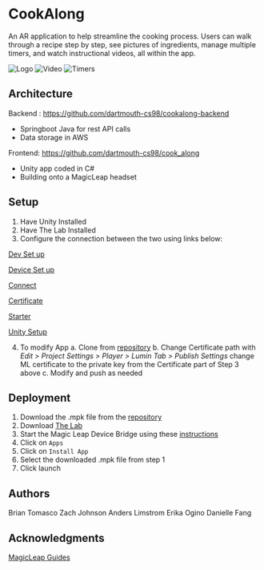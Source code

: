 # CookAlong

An AR application to help streamline the cooking process. Users can walk through a recipe step by step, see pictures of ingredients, manage multiple timers, and watch instructional videos, all within the app.

![Logo](https://github.com/dartmouth-cs98/19f-cookalong/blob/master/cookalong-horiz.png)
![Video](https://github.com/dartmouth-cs98/19f-cookalong/blob/master/video.gif)
![Timers](https://github.com/dartmouth-cs98/19f-cookalong/blob/master/multiTimers.gif)


## Architecture
Backend : https://github.com/dartmouth-cs98/cookalong-backend
* Springboot Java for rest API calls
* Data storage in AWS

Frontend: https://github.com/dartmouth-cs98/cook_along
* Unity app coded in C#
* Building onto a MagicLeap headset


## Setup

1. Have Unity Installed
2. Have The Lab Installed
3. Configure the connection between the two using links below:

[Dev Set up](https://creator.magicleap.com/learn/guides/develop-setup)

[Device Set up](https://creator.magicleap.com/learn/guides/develop-device-setup)

[Connect](https://creator.magicleap.com/learn/guides/connect-device)

[Certificate](https://creator.magicleap.com/learn/guides/developer-certificates)

[Starter](https://creator.magicleap.com/learn/guides/get-started-developing-in-unity)

[Unity Setup](https://creator.magicleap.com/learn/guides/unity-setup)

4. To modify App 
a. Clone from [repository](https://github.com/dartmouth-cs98/cook_along)
b. Change Certificate path with *Edit > Project Settings > Player > Lumin Tab > Publish Settings*
change ML certificate to the private key from the Certificate part of Step 3 above
c. Modify and push as needed
 


 
## Deployment

1. Download the .mpk file from the [repository](https://github.com/dartmouth-cs98/cook_along)
2. Download [The Lab](https://developer.magicleap.com/learn/guides/lab)
3. Start the Magic Leap Device Bridge using these [instructions](https://developer.magicleap.com/learn/guides/lab-device-bridge)
4. Click on `Apps`
5. Click on `Install App`
6. Select the downloaded .mpk file from step 1
7. Click launch



## Authors
Brian Tomasco
Zach Johnson
Anders Limstrom
Erika Ogino
Danielle Fang

## Acknowledgments
[MagicLeap Guides](https://creator.magicleap.com/learn/guides/)
